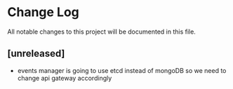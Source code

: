 # Change Log


All notable changes to this project will be documented in this file.

## [unreleased]

* events manager is going to use etcd instead of mongoDB so we need to change api gateway accordingly